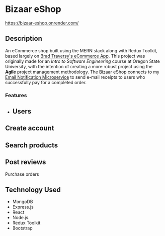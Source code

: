 ﻿# Bizaar eShop

https://bizaar-eshop.onrender.com/

## Description
An eCommerce shop built using the MERN stack along with Redux Toolkit, based largely on [Brad Traversy's eCommerce App](https://github.com/bradtraversy/proshop-v2). This project was originally made for an *Intro to Software Engineering* course at Oregon State University, with the intention of creating a more robust project using the **Agile** project management methodology. The Bizaar eShop connects to my [Email Notification Microservice](https://github.com/dreniff3/osu-cs361-microservice) to send e-mail receipts to users who successfully pay for a completed order. 

### Features
- **Users**
  -
Create account
  -
Search products
  -
Post reviews
  -
Purchase orders

## Technology Used
- MongoDB
- Express.js
- React
- Node.js
- Redux Toolkit
- Bootstrap

